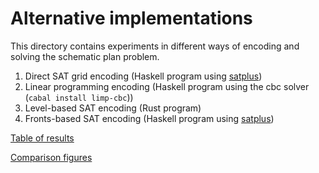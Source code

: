 # Alternative implementations

This directory contains experiments in different
ways of encoding and solving the schematic plan problem.

1. Direct SAT grid encoding (Haskell program using [satplus](https://github.com/koengit/satplus/))
2. Linear programming encoding (Haskell program using the cbc solver (`cabal install limp-cbc`)) 
3. Level-based SAT encoding (Rust program)
4. Fronts-based SAT encoding (Haskell program using [satplus](https://github.com/koengit/satplus/))

[Table of results](perftable.png)

[Comparison figures](comparisonfig.png)
